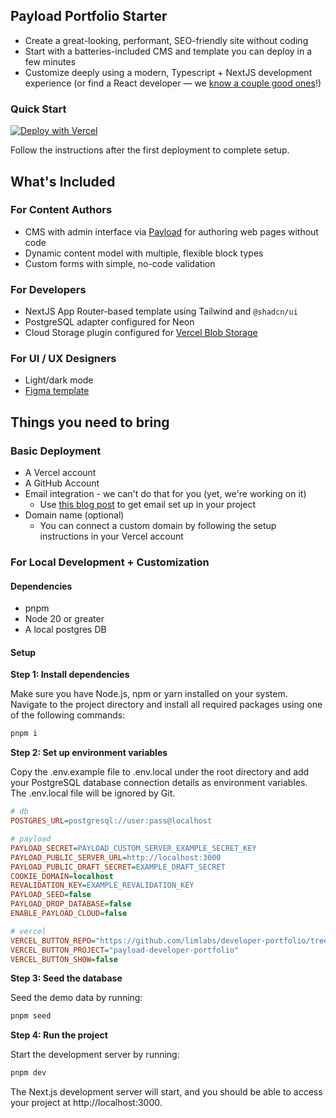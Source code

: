 ## Payload Portfolio Starter

- Create a great-looking, performant, SEO-friendly site without coding
- Start with a batteries-included CMS and template you can deploy in a few minutes
- Customize deeply using a modern, Typescript + NextJS development experience (or find a React developer &mdash; we [know a couple good ones](https://liminal.sh)!)

### Quick Start

[![Deploy with Vercel](https://vercel.com/button)](https://vercel.com/new/clone?repository-url=https%3A%2F%2Fgithub.com%2Flimlabs%2Fdeveloper-portfolio&project-name=portfolio-starter&env=PAYLOAD_SECRET&build-command=pnpm%20run%20ci&stores=%5B%7B%22type%22%3A%22postgres%22%7D%2C%7B%22type%22%3A%22blob%22%7D%5D)

Follow the instructions after the first deployment to complete setup.

## What's Included

### For Content Authors

- CMS with admin interface via [Payload](https://github.com/payloadcms/payload) for authoring web pages without code
- Dynamic content model with multiple, flexible block types 
- Custom forms with simple, no-code validation

### For Developers

- NextJS App Router-based template using Tailwind and `@shadcn/ui` 
- PostgreSQL adapter configured for Neon
- Cloud Storage plugin configured for [Vercel Blob Storage](https://vercel.com/docs/storage/vercel-blob)

### For UI / UX Designers

- Light/dark mode
- [Figma template](https://www.figma.com/design/L3gEQtZWCAra7LrpWW3QCy/Payload_Portfolio-Design?node-id=0-1&t=VpsBbc4G1XGAvHKp-1)

## Things you need to bring

### Basic Deployment

- A Vercel account
- A GitHub Account
- Email integration - we can't do that for you (yet, we're working on it)
  - Use [this blog post](https://payloadcms.com/blog/payload-nodemailer-free-and-extensible-email-integration) to get email set up in your project
- Domain name (optional)
  - You can connect a custom domain by following the setup instructions in your Vercel account

### For Local Development + Customization
#### Dependencies
- pnpm
- Node 20 or greater
- A local postgres DB

#### Setup
**Step 1: Install dependencies**

Make sure you have Node.js, npm or yarn installed on your system. Navigate to the project directory and install all required packages using one of the following commands:

```bash
pnpm i
```

**Step 2: Set up environment variables**

Copy the .env.example file to .env.local under the root directory and add your PostgreSQL database connection details as environment variables. The .env.local file will be ignored by Git.

```ini
# db
POSTGRES_URL=postgresql://user:pass@localhost

# payload
PAYLOAD_SECRET=PAYLOAD_CUSTOM_SERVER_EXAMPLE_SECRET_KEY
PAYLOAD_PUBLIC_SERVER_URL=http://localhost:3000
PAYLOAD_PUBLIC_DRAFT_SECRET=EXAMPLE_DRAFT_SECRET
COOKIE_DOMAIN=localhost
REVALIDATION_KEY=EXAMPLE_REVALIDATION_KEY
PAYLOAD_SEED=false
PAYLOAD_DROP_DATABASE=false
ENABLE_PAYLOAD_CLOUD=false

# vercel
VERCEL_BUTTON_REPO="https://github.com/limlabs/developer-portfolio/tree/feat-vercel-deploy"
VERCEL_BUTTON_PROJECT="payload-developer-portfolio"
VERCEL_BUTTON_SHOW=false
```
**Step 3: Seed the database**

Seed the demo data by running:
```bash
pnpm seed
```

**Step 4: Run the project**

Start the development server by running:
```bash
pnpm dev
```

The Next.js development server will start, and you should be able to access your project at http://localhost:3000.
